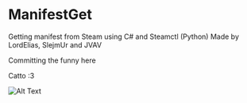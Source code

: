 # ManifestGet
Getting manifest from Steam using C# and Steamctl (Python)
Made by LordElias, SlejmUr and JVAV

Committing the funny here

Catto :3

![Alt Text](https://media.giphy.com/media/vFKqnCdLPNOKc/giphy.gif)
